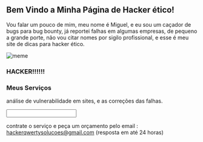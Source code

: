 ## Bem Vindo a Minha Página de Hacker ético!

Vou falar um pouco de mim, meu nome é Miguel, e eu sou um caçador de bugs para bug bounty, já reportei falhas em algumas empresas, de pequeno a grande porte, não vou citar nomes por sigilo profissional, e esse é meu site de dicas para hacker ético.


![meme](https://i.imgur.com/z3d0JNC.jpg)

 

### HACKER!!!!!!

### Meus Serviços
análise de vulnerabilidade em sites, e as correções das falhas.

<input type="text" id="name" name="name"/>



contrate o serviço e peça um orçamento pelo email : hackerqwertysolucoes@gmail.com (resposta em até 24 horas)
